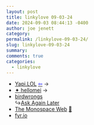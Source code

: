 ```yaml
---
layout: post
title: 𝚕𝚒𝚗𝚔𝚢𝚕𝚘𝚟𝚎 𝟶𝟿-𝟶𝟹-𝟸𝟺
date: 2024-09-03 08:44:13 -0400
author: joe jenett
category: 
permalink: /linkylove-09-03-24/
slug: linkylove-09-03-24
summary: 
comments: true
categories:
  - linkylove
---
```

<ul class="linkylove">
	<li><a title="Yapi" href="https://www.yapi.lol/">Yapi.LOL</a>  <a title="source" href="https://mooeena.site/"><span style="color:blue;">&#8678;</span></a>  <span title="led to site shown below">&#8594;</span></li>
	<li><a title="mei" href="https://www.hellomei.dev/">✦ hellomei</a> <span title="led to site shown below">&#8594;</span></li>
	<li><a title="carly / ruiyi (睿翼)" href="https://birdwrongs.sh/">birdwrongs</a><br>&#8618;<a title="A Midwestern Gothic LARP" href="https://askagainlater.com/">Ask Again Later</a></li>
	<li><a title="Oskar Wickström" href="https://owickstrom.github.io/the-monospace-web/">The Monospace Web</a> <a title="source" href="https://pinboard.in/u:ramblinggit">📌</a></li>
	<li><a title="Matt" href="https://fyr.io/">fyr.io</a></li>
</ul>
<a href="https://brid.gy/publish/mastodon"></a>